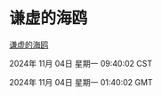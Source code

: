 # 谦虚的海鸥
[谦虚的海鸥](http://219.139.197.74:56308/qxdho/course/base/hotlink/index.php)

2024年 11月 04日 星期一 09:40:02 CST

2024年 11月 04日 星期一 01:40:02 GMT
